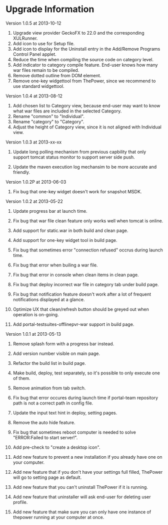 Upgrade Information
=====================

Version 1.0.5 at 2013-10-12

  1. Upgrade view provider GeckoFX to 22.0 and the corresponding XULRunner.
  2. Add icon to use for Setup file.
  3. Add icon to display for the Uninstall entry in the Add/Remove Programs Control Panel applet.
  4. Reduce the time when compiling the source code on category level.
  5. Add indicator to category compile feature. End-user knows how many war files remain to be compiled.
  6. Remove dotted outline from DOM element.
  7. Remove one-key widgettool from ThePower, since we recommend to use standard widgettool.


Version 1.0.4 at 2013-08-12

  1. Add chosen list to Category view, because end-user may want to know what war files are included in the selected Category.
  2. Rename "common" to "Individual".
  3. Rename "category" to "Category".
  4. Adjust the height of Category view, since it is not aligned with Individual view.


Version 1.0.3 at 2013-xx-xx

  1. Update long polling mechanism from previous capbility that only support tomcat status monitor to support server side push.

  2. Update the maven execution log mechansim to be more accurate and friendly.


Version 1.0.2P at 2013-06-03

  1. Fix bug that one-key widget doesn't work for snapshot MSDK.



Version 1.0.2 at 2013-05-22

  1. Update progress bar at launch time.

  2. Fix bug that war file clean feature only works well when tomcat is online.

  3. Add support for static.war in both build and clean page.

  4. Add support for one-key widget tool in build page.

  5. Fix bug that sometimes error "connection refused" occrus during launch time.

  6. Fix bug that error when builing a war file.

  7. Fix bug that error in console when clean items in clean page.

  8. Fix bug that deploy incorrect war file in category tab under build page.

  9. Fix bug that notification feature doesn't work after a lot of frequent notifications displayed at a glance.

  10. Optimize UX that clean/refresh button should be greyed out when operation is on-going.

  11. Add portal-testsuites-offlinepvr-war support in build page.



Version 1.0.1 at 2013-05-13

  1. Remove splash form with a progress bar instead.
  
  2. Add version number visible on main page.

  3. Refactor the build list in build page.

  4. Make build, deploy, test separately, so it's possible to only execute one of them.

  5. Remove animation from tab switch.

  6. Fix bug that error occures during launch time if portal-team repository path is not a correct path in config file.

  7. Update the input text hint in deploy, setting pages.

  8. Remove the auto hide feature.

  9. Fix bug that sometimes reboot computer is needed to solve "ERROR:Failed to start server!".

  10. Add pre-check to "create a desktop icon".

  11. Add new feature to prevent a new installation if you already have one on your computer.

  12. Add new feature that if you don't have your settings full filled, ThePower will go to setting page as default.

  13. Add new feature that you can't uninstall ThePower if it is running.

  14. Add new feature that uninstaller will ask end-user for deleting user profile.

  15. Add new feature that make sure you can only have one instance of thepower running at your computer at once.
